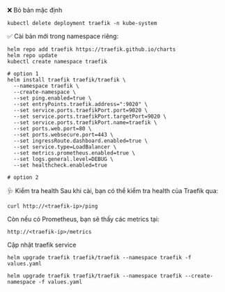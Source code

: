 ❌ Bỏ bản mặc định

```
kubectl delete deployment traefik -n kube-system
```

✅ Cài bản mới trong namespace riêng:

```
helm repo add traefik https://traefik.github.io/charts
helm repo update
kubectl create namespace traefik

# option 1
helm install traefik traefik/traefik \
  --namespace traefik \
  --create-namespace \
  --set ping.enabled=true \
  --set entryPoints.traefik.address=":9020" \
  --set service.ports.traefikPort.port=9020 \
  --set service.ports.traefikPort.targetPort=9020 \
  --set service.ports.traefikPort.name=traefik \
  --set ports.web.port=80 \
  --set ports.websecure.port=443 \
  --set ingressRoute.dashboard.enabled=true \
  --set service.type=LoadBalancer \
  --set metrics.prometheus.enabled=true \
  --set logs.general.level=DEBUG \
  --set healthcheck.enabled=true

# option 2
```

🩺 Kiểm tra health
Sau khi cài, bạn có thể kiểm tra health của Traefik qua:

```
curl http://<traefik-ip>/ping
```

Còn nếu có Prometheus, bạn sẽ thấy các metrics tại:

```
http://<traefik-ip>/metrics
```

Cập nhật traefik service

```
helm upgrade traefik traefik/traefik --namespace traefik -f values.yaml

helm upgrade traefik traefik/traefik --namespace traefik --create-namespace -f values.yaml

```
